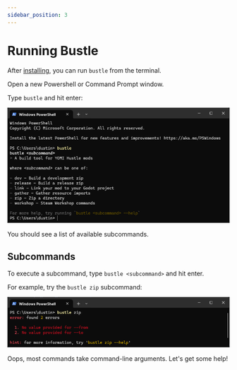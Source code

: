 ```yaml
---
sidebar_position: 3
---
```


# Running Bustle

After [installing](./install.md), you can run `bustle` from the terminal.

Open a new Powershell or Command Prompt window.

Type `bustle` and hit enter:

![running-1.png](/screenshots/running-1.png)

You should see a list of available subcommands.

## Subcommands

To execute a subcommand, type `bustle <subcommand>` and hit enter.

For example, try the `bustle zip` subcommand:

![running-2.png](/screenshots/running-2.png)

Oops, most commands take command-line arguments. Let's get some help!